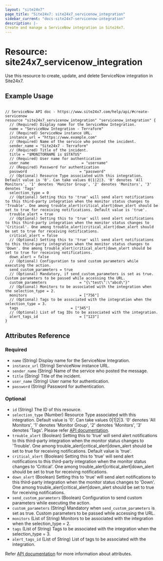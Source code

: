 ```yaml
---
layout: "site24x7"
page_title: "Site24x7: site24x7_servicenow_integration"
sidebar_current: "docs-site24x7-servicenow-integration"
description: |-
Create and manage a ServiceNow integration in Site24x7.
---
```


# Resource: site24x7\_servicenow\_integration

Use this resource to create, update, and delete ServiceNow integration in Site24x7.

## Example Usage

```hcl

// ServiceNow API doc - https://www.site24x7.com/help/api/#create-servicenow
resource "site24x7_servicenow_integration" "servicenow_integration" {
  // (Required) Display name for the ServiceNow Integration.
  name = "ServiceNow Integration - Terraform"
  // (Required) ServiceNow instance URL.
  instance_url = "https://www.example.com"
  // (Required) Name of the service who posted the incident.
  sender_name = "Site24x7 - Terraform"
  // (Required) Title of the incident.
  title = "$MONITORNAME is $STATUS"
  // (Required) User name for authentication
  user_name                        = "username"
  // (Required) Password for authentication
  password                        = "password"
  // (Optional) Resource Type associated with this integration. Default value is '0'. Can take values 0|1|2|3. '0' denotes 'All Monitors', '1' denotes 'Monitor Group', '2' denotes 'Monitors', '3' denotes 'Tags'
  selection_type = 0
  // (Optional) Setting this to 'true' will send alert notifications to this third-party integration when the monitor status changes to 'Trouble'. One among trouble_alert|critical_alert|down_alert should be set to true for receiving notifications. Default value is 'true'.
  trouble_alert = true
  // (Optional) Setting this to 'true' will send alert notifications to this third-party integration when the monitor status changes to 'Critical'. One among trouble_alert|critical_alert|down_alert should be set to true for receiving notifications.
  critical_alert = false
  // (Optional) Setting this to 'true' will send alert notifications to this third-party integration when the monitor status changes to 'Down'. One among trouble_alert|critical_alert|down_alert should be set to true for receiving notifications.
  down_alert = false
  // (Optional) Configuration to send custom parameters while executing the action.
  send_custom_parameters = true
  // (Optional) Mandatory, if send_custom_parameters is set as true. Custom parameters to be passed while accessing the URL.
  custom_parameters               = "{\"test\":\"abcd\"}"
  // (Optional) Monitors to be associated with the integration when the selection_type = 2.
  monitors                        = ["756"]
  // (Optional) Tags to be associated with the integration when the selection_type = 3.
  tags                        = ["345"]
  // (Optional) List of tag IDs to be associated with the integration.
  alert_tags_id                   = ["123"]
}

```

## Attributes Reference


### Required

* `name` (String) Display name for the ServiceNow Integration.
* `instance_url` (String) ServiceNow instance URL.
* `sender_name` (String) Name of the service who posted the message.
* `title` (String) Title of the incident.
* `user_name` (String) User name for authentication.
* `password` (String) Password for authentication.

### Optional

* `id` (String) The ID of this resource.
* `selection_type` (Number) Resource Type associated with this integration. Default value is '0'. Can take values 0|1|2|3. '0' denotes 'All Monitors', '1' denotes 'Monitor Group', '2' denotes 'Monitors', '3' denotes 'Tags'. Please refer [API documentation](https://www.site24x7.com/help/api/#resource_type_constants).
* `trouble_alert` (Boolean) Setting this to 'true' will send alert notifications to this third-party integration when the monitor status changes to 'Trouble'. One among trouble_alert|critical_alert|down_alert should be set to true for receiving notifications.  Default value is 'true'.
* `critical_alert` (Boolean) Setting this to 'true' will send alert notifications to this third-party integration when the monitor status changes to 'Critical'. One among trouble_alert|critical_alert|down_alert should be set to true for receiving notifications.
* `down_alert` (Boolean) Setting this to 'true' will send alert notifications to this third-party integration when the monitor status changes to 'Down'. One among trouble_alert|critical_alert|down_alert should be set to true for receiving notifications.
* `send_custom_parameters` (Boolean) Configuration to send custom parameters while executing the action.
* `custom_parameters` (String) Mandatory when `send_custom_parameters` is set as true. Custom parameters to be passed while accessing the URL.
* `monitors` (List of String) Monitors to be associated with the integration when the selection_type = 2.
* `tags` (List of String) Tags to be associated with the integration when the selection_type = 3.
* `alert_tags_id` (List of String) List of tags to be associated with the integration.

Refer [API documentation](https://www.site24x7.com/help/api/#create-servicenow) for more information about attributes.


